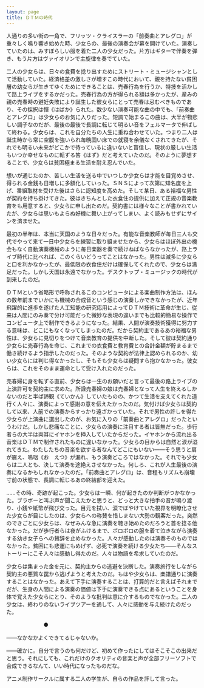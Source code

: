 ```yaml
---
layout: page
title: ＤＴＭの時代
---
```






人通りの多い街の一角で、フリッツ・クライスラーの「前奏曲とアレグロ」が重々しく鳴り響き始めた時、少女らの、最後の演奏会が幕を開けていた。演奏していたのは、みすぼらしい服を着た二人の少女だった。片方はギターで伴奏を弾き、もう片方はヴァイオリンで主旋律を奏でていた。

二人の少女らは、日々の食費を捻り出すためにストリート・ミュージシャンとして活動していた。経済格差の激しさが増すこの時代において、親を持たない貧困層の幼女らが生きてゆくためにできることは、売春行為を行うか、特技を活かして路上ライブをするかだった。売春行為の方が得られる額は多かったが、産みの親の売春時の避妊失敗により誕生した彼女らにとって売春は忌むべきものであり、その採択は憚《はばか》られた。数少ない演奏可能な曲の中でも、「前奏曲とアレグロ」は少女らのお気に入りだった。短調で始まるこの曲は、大半が物悲しい調子なのだが、最後の最後で長調に転じて明るい音をフェルマータで伸ばして終わる。少女らは、これを自分たちの人生に重ね合わせていた。つまり二人は誕生時から常に空腹を強いられ毎晩固い床での就寝を余儀なくされてきたが、それでも明るい未来がどこかで待っているに違いないと盲信し、現状の厳しい生活もいつか幸せなものに転ずる筈《はず》だと考えていたのだ。そのように夢想することで、少女らは貧困極まる生活を耐え忍んでいた。

想いが通じたのか、苦しい生活を送る中でいつしか少女らは才能を目覚めさせ、得られる金銭も日増しに多額化していった。ＳＮＳによって次第に知名度を上げ、番組取材を受けた後はさらに認知度を高めた。そして某日、ある裕福な男性が契約を持ち掛けてきた。彼はきちんとした衣食住の提供に加えて正規の音楽教育をも用意すると、少女らに申し出たのだ。契約書には様々なことが書かれていたが、少女らは思いもよらぬ好機に舞い上がってしまい、よく読みもせずにサインを済ませた。

最初の半年は、本当に天国のような日々だった。有能な音楽教師が毎日三人も交代でやって来て一日中少女らを練習に取り組ませたから、少女らはほぼ外出の機会もなく自動演奏機械のように毎日楽器を奏で続けねばならなかったが、路上ライブ時代に比べれば、このくらいどうってことはなかった。男性は滅多に少女らと口を利かなかったが、最低限の衣食住だけは確保してくれたので、少女らは満足だった。しかし天国は永遠でなかった。デスクトップ・ミュージックの時代が到来したのだ。

ＤＴＭという省略形で呼称されるこのコンピュータによる楽曲制作方法は、ほんの数年前までいかにも機械の合成音という感じの演奏しかできなかったが、近年飛躍的に進歩を遂げた人工知能の研究応用によってＤＴＭ技術に革命が生じ、従来は人間にのみ奏で分け可能だった微妙な表現の違いまでも比較的簡易な操作でコンピュータ上で制作できるようになった。結果、人間が演奏技術獲得に努力する意味は、どこにもなくなってしまったのだ。だから契約主であるあの裕福な男性は、少女らに見切りをつけて音楽教育の提供を中断した。そして彼は契約通り少女らに売春行為を命じ、これまでの衣食費と教育費との合計金額が貯まるまで働き続けるよう指示したのだった。そのような契約が法律上認められるのか、幼い少女らには判じ得なかったし、そもそも少女らは疑問すら抱かなかった。彼女らは、これをそのまま運命として受け入れたのだった。

売春婦に身を転ずる直前、少女らは一生のお願いだと言って最後の路上ライブの上演許可を契約主に求めた。所詮売春婦の娘は売春婦となって人生を終えるしかないのだと半ば諦観《ていかん》していたものの、かつて生活を支えてくれた道行く人々に、演奏によって感謝の意を伝えたかったのだ。気付けば少女らは契約して以来、人前での演奏からすっかり遠ざかっていた。それで男性の許しを得た少女らが上演曲に選出したのが、お気に入りの「前奏曲とアレグロ」だったというわけだ。しかし悲痛なことに、少女らの演奏に注目する者は皆無だった。歩行者らの大半は両耳にイヤホンを挿入していたからだった。イヤホンから流れ出る音楽はＤＴＭで制作されたものに違いなかった。少女らの目からは自然と涙が溢れてきた。わたしたちの音楽を欲する者なんてどこにもいない――そう思うと肩が震え、嗚咽《お　えつ》が漏れ、もう演奏どころではなかった。それでも少女らは二人とも、決して演奏を途絶えさせなかった。何しろ、これが人生最後の演奏になるかもしれなかったのだ。「前奏曲とアレグロ」は、音程もリズムも崩壊寸前の状態で、長調に転じるあの終結部を迎えた。

……その時、奇跡が起こった。少女らは一瞬、何が起きたのか判断がつかなかった。ブラボーと叫ぶ声が聞こえたかと思うと、どっと大きな拍手の音が鳴り渡り、小銭や紙幣が飛び交った。目元を拭い、涙でぼやけていた視界を明瞭化させた少女らが目にしたのは、少女らへの称賛を惜しまない大勢の観客だった。突然のできごとに少女らは、なぜみんな急に演奏を聴き始めたのだろうと首を捻る他なかった。だが歩行者らは夜がふけるまで、ボロボロの服を着て泣きながら演奏する幼き女子らへの賛辞を止めなかった。人々が感動したのは演奏そのものではなかった。貧困にも悲運にもめげず、必死で演奏を続ける少女たち――そんなストーリーにこそ人々は感動し得たのだ。人々は物語を希求していたのだ。

少女らは集まった金を元に、契約主からの逃避を決断した。演奏旅行をしながら契約主の悪質な罠から逃げようと考えたのだ。もはや少女らは、楽譜通りに演奏することはなかった。あえて下手に演奏することは、打算的だと言えばそれまでだが、生身の人間による演奏の価値は下手に演奏できる点にあるということを身体で覚えた少女らにとり、そのような批判は意に介するものでなかった。二人の少女は、終わりのないライブツアーを通して、人々に感動を与え続けたのだった。

　　　　　　　●

――なかなかよくできてるじゃないか。

――確かに。自分で言うのも何だけど、初めて作ったにしてはそこそこの出来だと思う。それにしても、これだけのクオリティの音楽と声が全部フリーソフトで合成できるなんて、いい時代になったものだな。

アニメ制作サークルに属する二人の学生が、自らの作品を評して言った。

